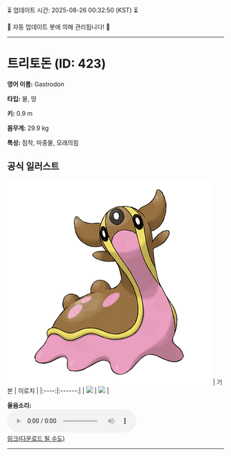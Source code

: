 
⏳ 업데이트 시간: 2025-08-26 00:32:50 (KST) ⏳

🤖 자동 업데이트 봇에 의해 관리됩니다! 🤖

---

# 트리토돈 (ID: 423)
**영어 이름:** Gastrodon

**타입:** 물, 땅

**키:** 0.9 m

**몸무게:** 29.9 kg

**특성:** 점착, 마중물, 모래의힘

## 공식 일러스트
![](https://raw.githubusercontent.com/PokeAPI/sprites/master/sprites/pokemon/other/official-artwork/423.png)
| 기본 | 이로치 |
|:----:|:------:|
| <img src="http://play.pokemonshowdown.com/sprites/ani/gastrodon.gif" width="200"> | <img src="http://play.pokemonshowdown.com/sprites/ani-shiny/gastrodon.gif" width="200"> |

**울음소리:**<br><audio controls src="https://raw.githubusercontent.com/PokeAPI/cries/main/cries/pokemon/latest/423.ogg"></audio><br> [링크(다운로드 될 수도)](https://raw.githubusercontent.com/PokeAPI/cries/main/cries/pokemon/latest/423.ogg)


---
